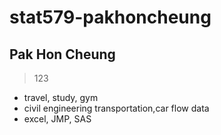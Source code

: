 # stat579-pakhoncheung
## Pak Hon Cheung
>123
- travel, study, gym
- civil engineering transportation,car flow data
- excel, JMP, SAS
